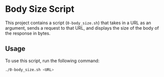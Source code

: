 # Body Size Script

This project contains a script (`0-body_size.sh`) that takes in a URL as an argument, sends a request to that URL, and displays the size of the body of the response in bytes.

## Usage

To use this script, run the following command:

```bash
./0-body_size.sh <URL>
